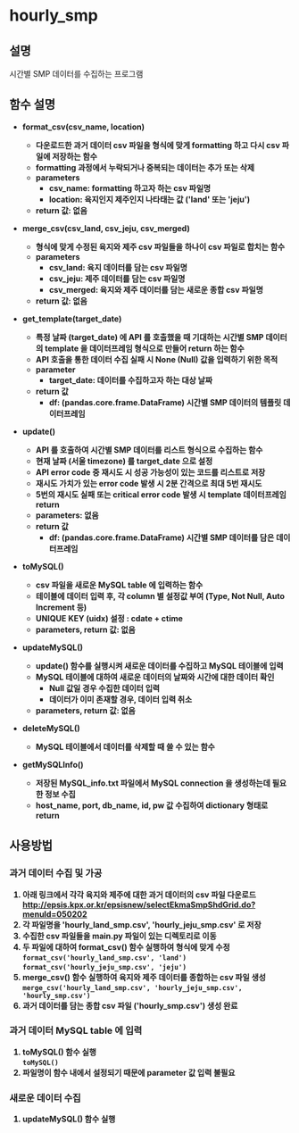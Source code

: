 # hourly_smp
## 설명
시간별 SMP 데이터를 수집하는 프로그램

## 함수 설명
- <b>format_csv(csv_name, location)
	- 다운로드한 과거 데이터 csv 파일을 형식에 맞게 formatting 하고 다시 csv 파일에 저장하는 함수
	- formatting 과정에서 누락되거나 중복되는 데이터는 추가 또는 삭제
	- parameters
        - csv_name: formatting 하고자 하는 csv 파일명
        - location: 육지인지 제주인지 나타태는 값 ('land' 또는 'jeju')
    - return 값: 없음

- <b>merge_csv(csv_land, csv_jeju, csv_merged)
	- 형식에 맞게 수정된 육지와 제주 csv 파일들을 하나이 csv 파일로 합치는 함수
	- parameters
        - csv_land: 육지 데이터를 담는 csv 파일명
        - csv_jeju: 제주 데이터를 담는 csv 파일명
        - csv_merged: 육지와 제주 데이터를 담는 새로운 종합 csv 파일명
    - return 값: 없음

- <b>get_template(target_date)
	- 특정 날짜 (target_date) 에 API 를 호출했을 때 기대하는 시간별 SMP 데이터의 template 을 데이터프레임 형식으로 만들어 return 하는 함수
	- API 호출을 통한 데이터 수집 실패 시 None (Null) 값을 입력하기 위한 목적
	- parameter
		- target_date: 데이터를 수집하고자 하는 대상 날짜
	- return 값
		- df: (pandas.core.frame.DataFrame) 시간별 SMP 데이터의 템플릿 데이터프레임

- <b>update()
	- API 를 호출하여 시간별 SMP 데이터를 리스트 형식으로 수집하는 함수
	- 현재 날짜 (서울 timezone) 를 target_date 으로 설정
	- API error code 중 재시도 시 성공 가능성이 있는 코드를 리스트로 저장
	- 재시도 가치가 있는 error code 발생 시 2분 간격으로 최대 5번 재시도
	- 5번의 재시도 실패 또는 critical error code 발생 시 template 데이터프레임 return
	- parameters: 없음
	- return 값
		- df: (pandas.core.frame.DataFrame) 시간별 SMP 데이터를 담은 데이터프레임

- <b>toMySQL()
	- csv 파일을 새로운 MySQL table 에 입력하는 함수
	- 테이블에 데이터 입력 후, 각 column 별 설정값 부여 (Type, Not Null, Auto Increment 등)
	- UNIQUE KEY (uidx) 설정 : cdate + ctime
	- parameters, return 값: 없음
		
- <b>updateMySQL()
	- update() 함수를 실행시켜 새로운 데이터를 수집하고 MySQL 테이블에 입력
	- MySQL 테이블에 대하여 새로운 데이터의 날짜와 시간에 대한 데이터 확인
		- Null 값일 경우 수집한 데이터 입력
		- 데이터가 이미 존재할 경우, 데이터 입력 취소
	- parameters, return 값: 없음
	
- <b>deleteMySQL()
	- MySQL 테이블에서 데이터를 삭제할 때 쓸 수 있는 함수

- <b>getMySQLInfo()
    - 저장된 MySQL_info.txt 파일에서 MySQL connection 을 생성하는데 필요한 정보 수집
    - host_name, port, db_name, id, pw 값 수집하여 dictionary 형태로 return

## 사용방법
### 과거 데이터 수집 및 가공
1. 아래 링크에서 각각 육지와 제주에 대한 과거 데이터의 csv 파일 다운로드
<br>http://epsis.kpx.or.kr/epsisnew/selectEkmaSmpShdGrid.do?menuId=050202
2. 각 파일명을 'hourly_land_smp.csv', 'hourly_jeju_smp.csv' 로 저장
3. 수집한 csv 파일들을 main.py 파일이 있는 디렉토리로 이동
4. 두 파일에 대하여 format_csv() 함수 실행하여 형식에 맞게 수정
<br>```format_csv('hourly_land_smp.csv', 'land')```
<br>```format_csv('hourly_jeju_smp.csv', 'jeju')```
5. merge_csv() 함수 실행하여 육지와 제주 데이터를 종합하는 csv 파일 생성
<br>```merge_csv('hourly_land_smp.csv', 'hourly_jeju_smp.csv', 'hourly_smp.csv')```
7. 과거 데이터를 담는 종합 csv 파일 ('hourly_smp.csv') 생성 완료


### 과거 데이터 MySQL table 에 입력
1. toMySQL() 함수 실행<br>`toMySQL()`
2. 파일명이 함수 내에서 설정되기 때문에 parameter 값 입력 불필요

### 새로운 데이터 수집
1. updateMySQL() 함수 실행